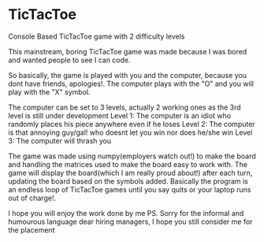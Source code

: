 # TicTacToe
Console Based TicTacToe game with 2 difficulty levels

This mainstream, boring TicTacToe game was made because I was bored and wanted people to see I can code.

So basically, the game is played with you and the computer, because you dont have friends, apologies!. The computer plays with the "O" and you will play with the "X" symbol.

The computer can be set to 3 levels, actually 2 working ones as the 3rd level is still under development
Level 1: The computer is an idiot who randomly places his piece anywhere even if he loses
Level 2: The computer is that annoying guy/gal! who doesnt let you win nor does he/she win
Level 3: The computer will thrash you

The game was made using numpy(employers watch out!) to make the board and handling the matrices used to make the board easy to work with.
The game will display the board(which I am really proud about!) after each turn, updating the board based on the symbols added.
Basically the program is an endless loop of TicTacToe games until you say quits or your laptop runs out of charge!.

I hope you will enjoy the work done by me
PS. Sorry for the informal and humourous language dear hiring managers, I hope you still consider me for the placement
